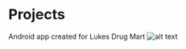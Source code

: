 # Projects

Android app created for Lukes Drug Mart
![alt text](https://github.com/exaudeus/Projects/blob/master/Lukes.gif "Lukes")
